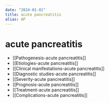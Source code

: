 ```yaml
---
date: "2024-01-01"
title: acute pancreatitis
alias: AP
---
```



# acute pancreatitis

- [[Pathogenesis-acute pancreatitis]]
- [[Etiologies-acute pancreatitis]]
- [[Clinical manifestations-acute pancreatitis]]
- [[Diagnostic studies-acute pancreatitis]]
- [[Severity-acute pancreatitis]]
- [[Prognosis-acute pancreatitis]]
- [[Treatment-acute pancreatitis]]
- [[Complications-acute pancreatitis]]
